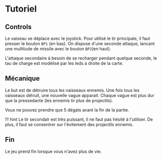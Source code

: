 # Tutoriel 

## Controls

Le vaiseau se déplace avec le joystick. Pour utilisé le tir principale, il faut presser le bouton ```BP1``` (en bas). On dispose d'une seconde attaque, lancant une multitude de missile avec le bouton ```BP2```(en haut).

L'attaque secondaire à besoin de se recharger pendant quelque seconde, le tau de charge est modélisé par les leds à droite de la carte.

## Mécanique
Le but est de détruire tous les vaisseaux ennemis. Une fois tous les vaisseaux détruit, une nouvelle vague apparait. Chaque vague est plus dur que la pressedante (les ennemis tir plus de projectils).

Vous ne pouvez prendre que 5 dégats avant la fin de la partie.

!!! hint
    Le tir secondair est très puissant, il ne faut pas hésité à l'utiliser. De plus, il faut se consentrer sur l'évitement des projectils ennemis.
## Fin
Le jeu prend fin lorsque vous n'avez plus de vie. 



